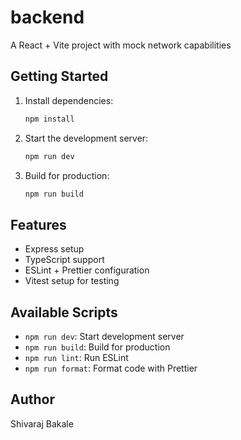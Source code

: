 # backend

A React + Vite project with mock network capabilities

## Getting Started

1. Install dependencies:
   ```bash
   npm install
   ```

2. Start the development server:
   ```bash
   npm run dev
   ```

3. Build for production:
   ```bash
   npm run build
   ```

## Features

- Express setup
- TypeScript support
- ESLint + Prettier configuration
- Vitest setup for testing

## Available Scripts

- `npm run dev`: Start development server
- `npm run build`: Build for production
- `npm run lint`: Run ESLint
- `npm run format`: Format code with Prettier

## Author

Shivaraj Bakale
